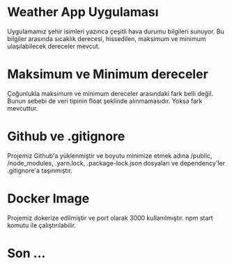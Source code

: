 # Weather App Uygulaması
Uygulamamız şehir isimleri yazınca çeşitli hava durumu bilgileri sunuyor. Bu bilgiler arasında sıcaklık derecesi, hissedilen, maksimum ve minimum ulaşılabilecek dereceler mevcut.

# Maksimum ve Minimum dereceler
Çoğunlukla maksimum ve minimum dereceler arasındaki fark belli değil. Bunun sebebi de veri tipinin float şeklinde alınmamasıdır. Yoksa fark mevcuttur.

# Github ve .gitignore
Projemiz Github'a yüklenmiştir ve boyutu minimize etmek adına /public, /node_modules, .yarn.lock, .package-lock.json dosyaları ve dependency'ler .gitignore'a taşınmıştır.

# Docker Image
Projemiz dokerize edilmiştir ve port olarak 3000 kullanılmıştır.
npm start komutu ile çalıştırılabilir.

# Son ...
